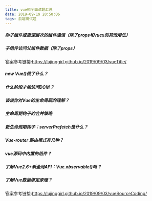 ```yaml
---
title: vue相关面试题汇总
date: 2019-09-19 20:50:06
tags: 前端面试题
---
```


##### 孙子组件或更深层次的组件通信（除了props和vuex的其他用法）
##### 子组件访问父组件数据（除了props） 
答案参考链接:https://lujinggirl.github.io/2019/09/03/vueTitle/

##### new Vue()做了什么？
##### 什么阶段才能访问DOM？
##### 谈谈你对Vue的生命周期的理解？
##### 生命周期钩子的合并策略
##### 新生命周期钩子：serverPrefetch是什么？
##### Vue-router 路由模式有几种？
##### vue源码中内置的组件？
##### 了解Vue2.6+新全局API：Vue.observable()吗？
##### 了解Vue数据绑定原理？
答案参考链接:https://lujinggirl.github.io/2019/09/03/vueSourceCoding/